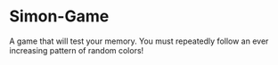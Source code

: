 # Simon-Game
A game that will test your memory. You must repeatedly follow an ever increasing pattern of random colors!
